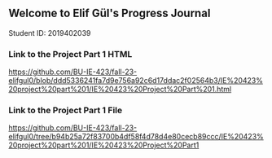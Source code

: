 ## Welcome to Elif Gül's Progress Journal
Student ID: 2019402039
### Link to the Project Part 1 HTML
https://github.com/BU-IE-423/fall-23-elifgul0/blob/ddd5336241fa7d9e756a92c6d17ddac2f02564b3/IE%20423%20project%20part%201/IE%20423%20Project%20Part%201.html
### Link to the Project Part 1 File
https://github.com/BU-IE-423/fall-23-elifgul0/tree/b94b25a72f83700b4df58f4d78d4e80cecb89ccc/IE%20423%20project%20part%201/IE%20423%20Project%20Part1
